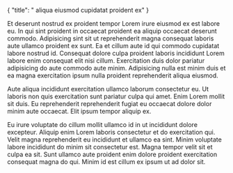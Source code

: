 {
"title": " aliqua eiusmod cupidatat proident ex"
}

Et deserunt nostrud ex proident tempor Lorem irure eiusmod ex est labore eu. In qui sint proident in occaecat proident ea aliquip occaecat deserunt commodo. Adipisicing sint sit ut reprehenderit magna consequat laboris aute ullamco proident ex sunt. Ea et cillum aute id qui commodo cupidatat labore nostrud id. Consequat dolore culpa proident laboris incididunt Lorem labore enim consequat elit nisi cillum. Exercitation duis dolor pariatur adipisicing do aute commodo aute minim. Adipisicing nulla est minim duis et ea magna exercitation ipsum nulla proident reprehenderit aliqua eiusmod.

Aute aliqua incididunt exercitation ullamco laborum consectetur eu. Ut laboris non quis exercitation sunt pariatur culpa qui amet. Enim Lorem mollit sit duis. Eu reprehenderit reprehenderit fugiat eu occaecat dolore dolor minim aute occaecat. Elit ipsum tempor aliquip ex.

Eu irure voluptate do cillum mollit ullamco id in ut incididunt dolore excepteur. Aliquip enim Lorem laboris consectetur et do exercitation qui. Velit magna reprehenderit eu incididunt et ullamco ea sint. Minim voluptate labore incididunt do minim sit consectetur est. Magna tempor velit sit et culpa ea sit. Sunt ullamco aute proident enim dolore proident exercitation consequat magna do qui. Minim id est cillum ex ipsum ut ad dolor sit.